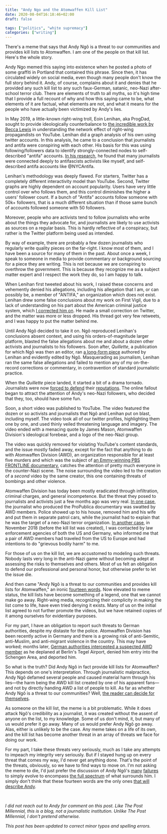 ```yaml
---
title: "Andy Ngo and the Atomwaffen Kill List"
date: 2020-08-04T16:18:46+02:00
draft: false

tags: ["politics", "white supremacy"]
categories: ["writing"]
---
```


There's a meme that says that Andy Ngô is a threat to our communities and provides kill lists to Atomwaffen. I am one of the people on that kill list. Here's the whole story.

<!--more-->

Andy Ngo memed this saying into existence when he posted a photo of some graffiti in Portland that contained this phrase. Since then, it has circulated widely on social media, even though many people don't know the full story behind it. Andy, of course, complains about it and denies that he provided any such kill list to any such faux-German, satanic, neo-Nazi after-school terror club. There are elements of truth to all myths, so it's high time that I provide a full recount of why and how this saying came to be, what elements of it are factual, what elements are not, and what it means for the people who have actually been victimized by Andy's lies.

In May 2019, a little-known right-wing troll, Eoin Lenihan, aka ProgDad, sought to provide ideologically counterbalance to [the incredible work by Becca Lewis](https://datasociety.net/library/alternative-influence/) in understanding the network effect of right-wing propagandists on YouTube. Lenihan did a graph analysis of his own using twitter accounts. In this analysis, he came to a conclusion that journalists and antifa were conspiring with each other. His basis for this was using following/followers data to identify strongly-connected nodes to self-described "antifa" accounts. [In his research](http://archive.is/uPFaj), he found that many journalists were connected deeply to antifascists activists like myself, and self-described antifa accounts like @NYCAntifa.

Lenihan's methodology was deeply flawed. For starters, Twitter has a completely different interactivity model than YouTube. Second, Twitter graphs are highly dependent on account popularity. Users have very little control over who follows them, and this control diminishes the higher a users' follower count. If a bunch of "Antifa" accounts follow someone with 50k+ followers, that is a much different situation than if those same bunch of accounts followed someone with 50 followers.

Moreover, people who are activists tend to follow journalists who write about the things they advocate for, and journalists are likely to use activists as sources on a regular basis. This is hardly reflective of a conspiracy, but rather is the Twitter platform being used as intended.

By way of example, there are probably a few dozen journalists who regularly write quality pieces on the far-right. I know most of them, and I have been a source for many of them in the past. About once a week, I speak to someone in media to provide commentary or background sourcing for a piece they are writing. This is not because we are conspiring to overthrow the government. This is because they recognize me as a subject matter expert and I respect the work they do, so I am happy to talk.

When Lenihan first tweeted about his work, I raised these concerns and vehemently denied his allegations, including his allegation that I am, or can possibly be, a member of "ANTIFA," an organization which does not exist. Lenihan drew some false conclusions about my work on First Vigil, due to a lack of understanding on his part about the American criminal justice system, which [I corrected him on](https://twitter.com/EmilyGorcenski/status/1141564382180192258?s=20). He made a small correction on Twitter, and the matter was more or less dropped. His thread got very few retweets, and I was happy to put the matter behind me.

Until Andy Ngô decided to take it on. Ngô reproduced Lenihan's conclusions absent context, and using his orders-of-magnitude larger platform, blasted the false allegations about me and about a dozen other activists and journalists to his followers. Soon after, _Quillette_, a publication for which Ngô was then an editor, ran [a long-form piece](https://web.archive.org/web/20200601000142/https://quillette.com/2019/05/29/its-not-your-imagination-the-journalists-writing-about-antifa-are-often-their-cheerleaders/) authored by Lenihan and evidently edited by Ngô. Masquerading as journalism, Lenihan ran the same false allegations and failed to mention any of my on-the-record corrections or commentary, in contravention of standard journalistic practice.

When the _Quillette_ piece landed, it started a bit of a drama tornado. Journalists were now [forced to defend](https://newrepublic.com/article/154205/quillettes-antifa-journalists-list-couldve-gotten-killed) their [reputations](https://www.cjr.org/analysis/quillette-antifa-journalist-smear-campaign.php). The online fallout began to attract the attention of Andy's neo-Nazi followers, who decided that they, too, should have some fun.

Soon, a short video was published to YouTube. The video featured the dozen or so activists and journalists that Ngô and Lenihan put on blast, including myself. The video took all of our twitter profiles, highlighting them one by one, and used thinly veiled threatening language and imagery. The video ended with a menacing quote by James Mason, Atomwaffen Division's ideological forebear, and a logo of the neo-Nazi group.

The video was quickly removed for violating YouTube's content standards, and the issue mostly faded away, except for the fact that anything to do with Atomwaffen Division (AWD), an organization responsible for at least five murders and which was the subject of [an Emmy-winning PBS FRONTLINE documentary](https://www.pbs.org/wgbh/frontline/film/documenting-hate-new-american-nazis/), catches the attention of pretty much everyone in the counter-Nazi scene. The noise surrounding the video led to the creation of a _second_ video by the same creator, this one containing threats of bombings and other violence.

Atomwaffen Division has today been mostly eradicated through infiltration, criminal charges, and general incompetence. But the threat they posed to journalists and activists just a few months ago was very real. [In one case](https://www.courtlistener.com/recap/gov.uscourts.vaed.479493/gov.uscourts.vaed.479493.40.0.pdf), the journalist who produced the ProPublica documentary was swatted by AWD members. Police showed up to his house, removed him and his wife and put them in separate patrol cars, while the journalist had to explain that he was the target of a neo-Nazi terror organization. [In another case](https://www.theguardian.com/world/2019/nov/18/neo-nazi-terror-group-threatened-us-activist-germany), in November 2018 (before the kill list was created), I was contacted by law enforcement agencies of both the US and Germany, who informed me that a pair of AWD members had traveled from the US to Europe and had intentions to do "grievous bodily harm" to me.

For those of us on the kill list, we are accustomed to modeling such threats. Nobody lasts very long in the anti-Nazi game without becoming adept at assessing the risks to themselves and others. Most of us felt an obligation to defend our professional and personal honor, but otherwise prefer to let the issue die.

And then came "Andy Ngô is a threat to our communities and provides kill lists for Atomwaffen," an ironic [fourteen words](https://www.adl.org/education/references/hate-symbols/14-words). Now elevated to meme status, the kill lists have become something of a legend, one that we cannot make go away. Right-wing media, recognizing their complicity in making the list come to life, have even tried denying it exists. Many of us on the initial list agreed to not further promote the videos, but we have retained copies of it among ourselves for evidentiary purposes.

For my part, I have an obligation to report such threats to German authorities, despite my distaste for the police. Atomwaffen Division has been recently active in Germany and there is a growing risk of anti-Semitic, anti-Muslim, and anti-migrant violence in the country. This may have worked; months later, [German authorities intercepted a suspected AWD member](https://www.spiegel.de/politik/deutschland/atomwaffen-division-polizei-verweigert-mutmasslichem-us-neonazi-einreise-a-1296464.html) as he deplaned at Berlin's Tegel Airport, denied him entry into the Schengen Area, and deported him.

So what is the truth? Did Andy Ngô in fact provide kill lists for Atomwaffen? This depends on one's interpretation. Through journalistic malpractice, Andy Ngô defamed several people and caused material harm through his lies—the harm being the AWD kill list created by one of his apparent fans—and not by directly handing AWD a list of people to kill. As far as whether Andy Ngô is a threat to our communities? Well, [the reader can decide for themselves](https://www.dailydot.com/layer8/andy-ngo-patriot-prayer-attack/).

As someone on the kill list, the meme is a bit problematic. While it does attack Ngô's credibility as a journalist, it was created without the assent of anyone on the list, to my knowledge. Some of us don't mind, it, but many of us would prefer it go away. Many of us would prefer Andy Ngô go away. Alas, either is unlikely to be the case. Any meme takes on a life of its own, and the kill list has become another threat in an array of threats we face for doing our work.

For my part, I take these threats very seriously, much as I take any attempts to impeach my integrity very seriously. But if I stayed hung up on every threat that comes my way, I'd never get anything done. That's the point of the threats, obviously, so we have to find ways to move on. I'm not asking the meme to die, I'd just prefer the discussion of Andy Ngô's [many](https://www.wweek.com/news/schools/2017/05/23/a-dispute-over-a-muslim-students-remarks-costs-a-college-journalist-his-job-and-brings-national-controversy-to-portland-state-university/) [failures](https://www.washingtonexaminer.com/news/journalist-andy-ngo-out-at-quillette-after-controversial-video-surfaces) to simply evolve to encompass [the full spectrum](https://pressprogress.ca/post-millennial-journalist-was-created-by-a-computer-and-linked-to-foreign-propaganda-operation-report/) of what surrounds him. I simply don't think that these fourteen words are the only ones [that will describe Andy](https://news.knowyourmeme.com/news/andy-ngo-underfire-for-stonetoss-comic).

<br>

_I did not reach out to Andy for comment on this post. Like _The Post Millennial_, this is a blog, not a journalistic institution. Unlike _The Post Millennial_, I don't pretend otherwise._

_This post has been updated to correct minor typos and spelling errors._